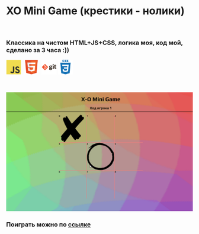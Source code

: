 # XO Mini Game (крестики - нолики)

<p>&nbsp;</p>

### Классика на чистом HTML+JS+CSS, логика моя, код мой, сделано за 3 часа :))

<div>
  <img src="https://github.com/devicons/devicon/blob/master/icons/javascript/javascript-original.svg" title="JavaScript" alt="JavaScript" width="40" height="40"/>&nbsp;
  <img src="https://github.com/devicons/devicon/blob/master/icons/html5/html5-original.svg" title="HTML5" alt="HTML" width="40" height="40"/>&nbsp;
  <img src="https://github.com/devicons/devicon/blob/master/icons/git/git-original-wordmark.svg" title="Git" **alt="Git" width="40" height="40"/>
  <img src="https://github.com/devicons/devicon/blob/master/icons/css3/css3-plain-wordmark.svg"  title="CSS3" alt="CSS" width="40" height="40"/>&nbsp;
</div>

<p>&nbsp;</p>

![Demo XO](/img/XO.gif)

### Поиграть можно по [ссылке](https://obovkush.github.io/XO)

